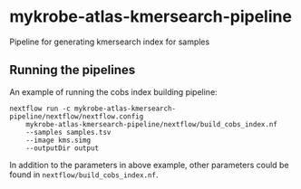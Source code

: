 # mykrobe-atlas-kmersearch-pipeline
Pipeline for generating kmersearch index for samples

## Running the pipelines
An example of running the cobs index building pipeline:
```shell script
nextflow run -c mykrobe-atlas-kmersearch-pipeline/nextflow/nextflow.config 
    mykrobe-atlas-kmersearch-pipeline/nextflow/build_cobs_index.nf
    --samples samples.tsv
    --image kms.simg
    --outputDir output
```
In addition to the parameters in above example, other parameters could be found in `nextflow/build_cobs_index.nf`.